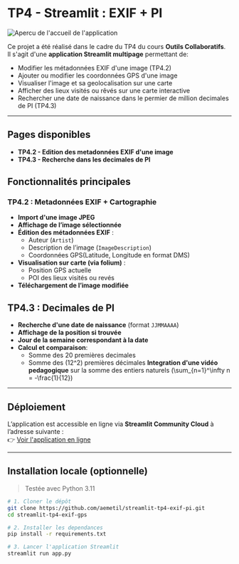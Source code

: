 # TP4 - Streamlit : EXIF + PI

![Apercu de l'accueil de l'application](.github/cover.png)

Ce projet a été réalisé dans le cadre du TP4 du cours **Outils Collaboratifs**.  
Il s'agit d'une **application Streamlit multipage** permettant de:

- Modifier les métadonnées EXIF d'une image (TP4.2)
- Ajouter ou modifier les coordonnées GPS d'une image
- Visualiser l'image et sa geolocalisation sur une carte
- Afficher des lieux visités ou rêvés sur une carte interactive
- Rechercher une date de naissance dans le permier de million decimales de PI (TP4.3)

---

## Pages disponibles

- **TP4.2 - Edition des metadonnées EXIF d'une image**
- **TP4.3 - Recherche dans les decimales de PI**

## Fonctionnalités principales

### TP4.2 : Metadonnées EXIF + Cartographie

- **Import d'une image JPEG**
- **Affichage de l’image sélectionnée**
- **Édition des métadonnées EXIF** :
  - Auteur (`Artist`)
  - Description de l’image (`ImageDescription`)
  - Coordonnées GPS(Latitude, Longitude en format DMS)
- **Visualisation sur carte (via folium)** :
  - Position GPS actuelle
  - POI des lieux visités ou revés
- **Téléchargement de l’image modifiée**

## TP4.3 : Decimales de PI

- **Recherche d'une date de naissance** (format `JJMMAAAA`)
- **Affichage de la position si trouvée**
- **Jour de la semaine correspondant à la date**
- **Calcul et comparaison**:
  - Somme des 20 premières decimales
  - Somme des \(12^2\) premières décimales
    **Integration d'une vidéo pedagogique** sur la somme des entiers naturels \(\sum\_{n=1}^\infty n = -\frac{1}{12}\)

---

## Déploiement

L’application est accessible en ligne via **Streamlit Community Cloud** à l’adresse suivante :  
👉 [Voir l'application en ligne](https://tp4-exif-pi.streamlit.app)

---

## Installation locale (optionnelle)

> Testée avec Python 3.11

```bash
# 1. Cloner le dépôt
git clone https://github.com/aemetil/streamlit-tp4-exif-pi.git
cd streamlit-tp4-exif-gps

# 2. Installer les dependances
pip install -r requirements.txt

# 3. Lancer l'application Streamlit
streamlit run app.py
```
